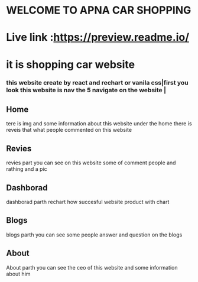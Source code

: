
#     WELCOME TO APNA CAR SHOPPING
 # Live link :https://preview.readme.io/
 # it is shopping car website
 ### this website create by react and rechart or vanila css|first you look this website is nav the 5 navigate on the website |
## Home
tere is img and some information about this website under the home there is reveis that what people commented on this website

 ## Revies
   revies part you can see on this website  some of comment people and  rathing and a pic
 ## Dashborad 
 dashborad  parth rechart how succesful website product with chart

## Blogs 
 blogs  parth  you can see some people answer and question on the blogs

 ## About 
 About parth you can see the ceo of this website and some information about him
